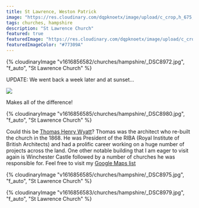 ```yaml
---
title: St Lawrence, Weston Patrick
image: "https://res.cloudinary.com/dqpknoetx/image/upload/c_crop,h_675,w_1200/v1616856582/churches/hampshire/_DSC8972.jpg"
tags: churches, hampshire
description: "St Lawrence Church"
featured: true
featuredImage: "https://res.cloudinary.com/dqpknoetx/image/upload/c_crop,h_675,w_1200/v1616856582/churches/hampshire/_DSC8972.jpg"
featuredImageColor: "#77309A"
---
```


{% 
  cloudinaryImage
    "v1616856582/churches/hampshire/_DSC8972.jpg",
    "f_auto",
    "St Lawrence Church"
%}

UPDATE: We went back a week later and at sunset...

![](_DSC9059-edited.jpg)

Makes all of the difference!

{% 
  cloudinaryImage
    "v1616856585/churches/hampshire/_DSC8980.jpg",
    "f_auto",
    "St Lawrence Church"
%}

Could this be [Thomas Henry Wyatt](https://en.wikipedia.org/wiki/Thomas_Henry_Wyatt)? Thomas was the architect who re-built the church in the 1868. He was President of the RIBA (Royal Institute of British Architects) and had a prolific career working on a huge number of projects across the land. One other notable building that I am eager to visit again is Winchester Castle followed by a number of churches he was responsible for. Feel free to visit my [Google Maps list](https://www.google.com/maps/placelists/list/Y_MFzGg0RJ-pyoVCBzqErA)

{% 
  cloudinaryImage
    "v1616856585/churches/hampshire/_DSC8975.jpg",
    "f_auto",
    "St Lawrence Church"
%}

{% 
  cloudinaryImage
    "v1616856583/churches/hampshire/_DSC8979.jpg",
    "f_auto",
    "St Lawrence Church"
%}


